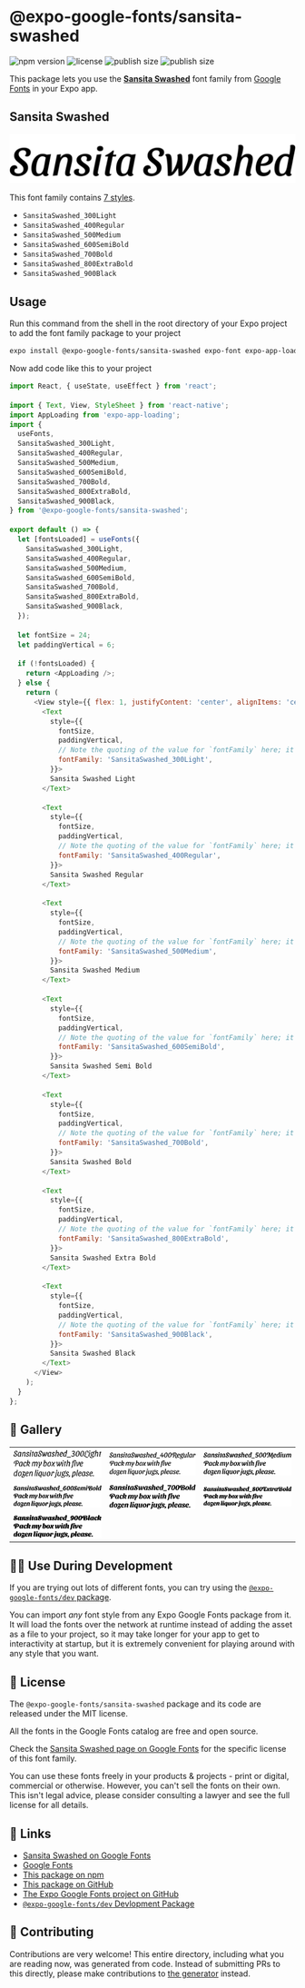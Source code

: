 # @expo-google-fonts/sansita-swashed

![npm version](https://flat.badgen.net/npm/v/@expo-google-fonts/sansita-swashed)
![license](https://flat.badgen.net/github/license/expo/google-fonts)
![publish size](https://flat.badgen.net/packagephobia/install/@expo-google-fonts/sansita-swashed)
![publish size](https://flat.badgen.net/packagephobia/publish/@expo-google-fonts/sansita-swashed)

This package lets you use the [**Sansita Swashed**](https://fonts.google.com/specimen/Sansita+Swashed) font family from [Google Fonts](https://fonts.google.com/) in your Expo app.

## Sansita Swashed

![Sansita Swashed](./font-family.png)

This font family contains [7 styles](#-gallery).

- `SansitaSwashed_300Light`
- `SansitaSwashed_400Regular`
- `SansitaSwashed_500Medium`
- `SansitaSwashed_600SemiBold`
- `SansitaSwashed_700Bold`
- `SansitaSwashed_800ExtraBold`
- `SansitaSwashed_900Black`

## Usage

Run this command from the shell in the root directory of your Expo project to add the font family package to your project
```sh
expo install @expo-google-fonts/sansita-swashed expo-font expo-app-loading
```

Now add code like this to your project
```js
import React, { useState, useEffect } from 'react';

import { Text, View, StyleSheet } from 'react-native';
import AppLoading from 'expo-app-loading';
import {
  useFonts,
  SansitaSwashed_300Light,
  SansitaSwashed_400Regular,
  SansitaSwashed_500Medium,
  SansitaSwashed_600SemiBold,
  SansitaSwashed_700Bold,
  SansitaSwashed_800ExtraBold,
  SansitaSwashed_900Black,
} from '@expo-google-fonts/sansita-swashed';

export default () => {
  let [fontsLoaded] = useFonts({
    SansitaSwashed_300Light,
    SansitaSwashed_400Regular,
    SansitaSwashed_500Medium,
    SansitaSwashed_600SemiBold,
    SansitaSwashed_700Bold,
    SansitaSwashed_800ExtraBold,
    SansitaSwashed_900Black,
  });

  let fontSize = 24;
  let paddingVertical = 6;

  if (!fontsLoaded) {
    return <AppLoading />;
  } else {
    return (
      <View style={{ flex: 1, justifyContent: 'center', alignItems: 'center' }}>
        <Text
          style={{
            fontSize,
            paddingVertical,
            // Note the quoting of the value for `fontFamily` here; it expects a string!
            fontFamily: 'SansitaSwashed_300Light',
          }}>
          Sansita Swashed Light
        </Text>

        <Text
          style={{
            fontSize,
            paddingVertical,
            // Note the quoting of the value for `fontFamily` here; it expects a string!
            fontFamily: 'SansitaSwashed_400Regular',
          }}>
          Sansita Swashed Regular
        </Text>

        <Text
          style={{
            fontSize,
            paddingVertical,
            // Note the quoting of the value for `fontFamily` here; it expects a string!
            fontFamily: 'SansitaSwashed_500Medium',
          }}>
          Sansita Swashed Medium
        </Text>

        <Text
          style={{
            fontSize,
            paddingVertical,
            // Note the quoting of the value for `fontFamily` here; it expects a string!
            fontFamily: 'SansitaSwashed_600SemiBold',
          }}>
          Sansita Swashed Semi Bold
        </Text>

        <Text
          style={{
            fontSize,
            paddingVertical,
            // Note the quoting of the value for `fontFamily` here; it expects a string!
            fontFamily: 'SansitaSwashed_700Bold',
          }}>
          Sansita Swashed Bold
        </Text>

        <Text
          style={{
            fontSize,
            paddingVertical,
            // Note the quoting of the value for `fontFamily` here; it expects a string!
            fontFamily: 'SansitaSwashed_800ExtraBold',
          }}>
          Sansita Swashed Extra Bold
        </Text>

        <Text
          style={{
            fontSize,
            paddingVertical,
            // Note the quoting of the value for `fontFamily` here; it expects a string!
            fontFamily: 'SansitaSwashed_900Black',
          }}>
          Sansita Swashed Black
        </Text>
      </View>
    );
  }
};

```

## 🔡 Gallery


||||
|-|-|-|
|![SansitaSwashed_300Light](./SansitaSwashed_300Light.ttf.png)|![SansitaSwashed_400Regular](./SansitaSwashed_400Regular.ttf.png)|![SansitaSwashed_500Medium](./SansitaSwashed_500Medium.ttf.png)||
|![SansitaSwashed_600SemiBold](./SansitaSwashed_600SemiBold.ttf.png)|![SansitaSwashed_700Bold](./SansitaSwashed_700Bold.ttf.png)|![SansitaSwashed_800ExtraBold](./SansitaSwashed_800ExtraBold.ttf.png)||
|![SansitaSwashed_900Black](./SansitaSwashed_900Black.ttf.png)||||


## 👩‍💻 Use During Development

If you are trying out lots of different fonts, you can try using the [`@expo-google-fonts/dev` package](https://github.com/expo/google-fonts/tree/master/font-packages/dev#readme).

You can import *any* font style from any Expo Google Fonts package from it. It will load the fonts
over the network at runtime instead of adding the asset as a file to your project, so it may take longer
for your app to get to interactivity at startup, but it is extremely convenient
for playing around with any style that you want.

## 📖 License

The `@expo-google-fonts/sansita-swashed` package and its code are released under the MIT license.

All the fonts in the Google Fonts catalog are free and open source.

Check the [Sansita Swashed page on Google Fonts](https://fonts.google.com/specimen/Sansita+Swashed) for the specific license of this font family.

You can use these fonts freely in your products & projects - print or digital, commercial or otherwise. However, you can't sell the fonts on their own. This isn't legal advice, please consider consulting a lawyer and see the full license for all details.

## 🔗 Links

- [Sansita Swashed on Google Fonts](https://fonts.google.com/specimen/Sansita+Swashed)
- [Google Fonts](https://fonts.google.com/)
- [This package on npm](https://www.npmjs.com/package/@expo-google-fonts/sansita-swashed)
- [This package on GitHub](https://github.com/expo/google-fonts/tree/master/font-packages/sansita-swashed)
- [The Expo Google Fonts project on GitHub](https://github.com/expo/google-fonts)
- [`@expo-google-fonts/dev` Devlopment Package](https://github.com/expo/google-fonts/tree/master/font-packages/dev)

## 🤝 Contributing

Contributions are very welcome! This entire directory, including what you are reading now, was generated from code. Instead of submitting PRs to this directly, please make contributions to [the generator](https://github.com/expo/google-fonts/tree/master/packages/generator) instead.
